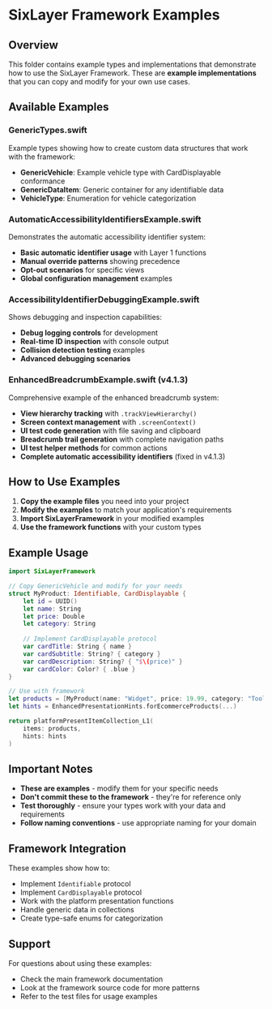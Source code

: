 # SixLayer Framework Examples

## Overview

This folder contains example types and implementations that demonstrate how to use the SixLayer Framework. These are **example implementations** that you can copy and modify for your own use cases.

## Available Examples

### **GenericTypes.swift**
Example types showing how to create custom data structures that work with the framework:

- **GenericVehicle**: Example vehicle type with CardDisplayable conformance
- **GenericDataItem**: Generic container for any identifiable data
- **VehicleType**: Enumeration for vehicle categorization

### **AutomaticAccessibilityIdentifiersExample.swift**
Demonstrates the automatic accessibility identifier system:

- **Basic automatic identifier usage** with Layer 1 functions
- **Manual override patterns** showing precedence
- **Opt-out scenarios** for specific views
- **Global configuration management** examples

### **AccessibilityIdentifierDebuggingExample.swift**
Shows debugging and inspection capabilities:

- **Debug logging controls** for development
- **Real-time ID inspection** with console output
- **Collision detection testing** examples
- **Advanced debugging scenarios**

### **EnhancedBreadcrumbExample.swift** (v4.1.3)
Comprehensive example of the enhanced breadcrumb system:

- **View hierarchy tracking** with `.trackViewHierarchy()`
- **Screen context management** with `.screenContext()`
- **UI test code generation** with file saving and clipboard
- **Breadcrumb trail generation** with complete navigation paths
- **UI test helper methods** for common actions
- **Complete automatic accessibility identifiers** (fixed in v4.1.3)

## How to Use Examples

1. **Copy the example files** you need into your project
2. **Modify the examples** to match your application's requirements
3. **Import SixLayerFramework** in your modified examples
4. **Use the framework functions** with your custom types

## Example Usage

```swift
import SixLayerFramework

// Copy GenericVehicle and modify for your needs
struct MyProduct: Identifiable, CardDisplayable {
    let id = UUID()
    let name: String
    let price: Double
    let category: String
    
    // Implement CardDisplayable protocol
    var cardTitle: String { name }
    var cardSubtitle: String? { category }
    var cardDescription: String? { "$\(price)" }
    var cardColor: Color? { .blue }
}

// Use with framework
let products = [MyProduct(name: "Widget", price: 19.99, category: "Tools")]
let hints = EnhancedPresentationHints.forEcommerceProducts(...)

return platformPresentItemCollection_L1(
    items: products,
    hints: hints
)
```

## Important Notes

- **These are examples** - modify them for your specific needs
- **Don't commit these to the framework** - they're for reference only
- **Test thoroughly** - ensure your types work with your data and requirements
- **Follow naming conventions** - use appropriate naming for your domain

## Framework Integration

These examples show how to:
- Implement `Identifiable` protocol
- Implement `CardDisplayable` protocol
- Work with the platform presentation functions
- Handle generic data in collections
- Create type-safe enums for categorization

## Support

For questions about using these examples:
- Check the main framework documentation
- Look at the framework source code for more patterns
- Refer to the test files for usage examples
